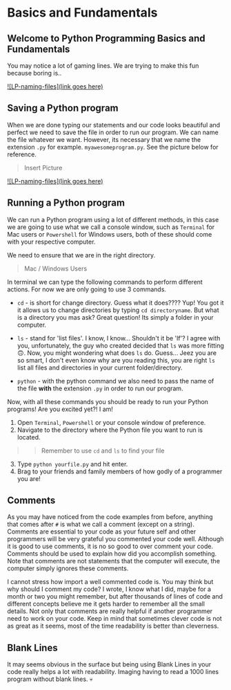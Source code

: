 Basics and Fundamentals
=======================

Welcome to Python Programming Basics and Fundamentals 
-----------------------------------------------------

You may notice a lot of gaming lines. We are trying to make this fun because boring is..

[![LP-naming-files](link goes here)]()


Saving a Python program
-----------------------
When we are done typing our statements and our code looks beautiful and perfect we need to save the file in order to run our program.
We can name the file whatever we want. However, its necessary that we name the extension `.py` for example. `myawesomeprogram.py`. See the picture below for reference.

> Insert Picture

[![LP-naming-files](link goes here)]()


Running a Python program
------------------------

We can run a Python program using a lot of different methods, in this case we are going to use what we call a console window, such as `Terminal` for Mac users or `Powershell` for Windows users, both of these should come with your respective computer.

We need to ensure that we are in the right directory.

> Mac / Windows Users

In terminal we can type the following commands to perform different actions. For now we are only going to use 3 commands.

- `cd` - is short for change directory. Guess what it does???? Yup! You got it it allows us to change directories by typing `cd directoryname`. But what is a directory you mas ask? Great question! Its simply a folder in your computer.

- `ls` - stand for 'list files'. I know, I know... Shouldn't it be 'lf'? I agree with you, unfortunately, the guy who created decided that `ls` was more fitting 🙃. Now, you might wondering what does `ls` do. Guess... Jeez you are so smart, I don't even know why are you reading this, you are right `ls` list all files and directories in your current folder/directory.

- `python` - with the python command we also need to pass the name of the file **with** the extension `.py` in order to run our program.

Now, with all these commands you should be ready to run your Python programs! Are you excited yet?! I am!


1. Open `Terminal`, `Powershell` or your console window of preference.
2. Navigate to the directory where the Python file you want to run is located.
>> Remember to use `cd` and `ls` to find your file
3. Type `python yourfile.py` and hit enter.
4. Brag to your friends and family members of how godly of a programmer you are!

Comments
--------
As you may have noticed from the code examples from before, anything that comes after `#` is what we call a comment (except on a string). Comments are essential to your code as your future self and other programmers will be very grateful you commented your code well. Although it is good to use comments, it is no so good to over comment your code. Comments should be used to explain how did you accomplish something. Note that comments are not statements that the computer will execute, the computer simply ignores these comments.

I cannot stress how import a well commented code is. You may think  but why should I comment my code? I wrote, I know what I did, maybe for a month or two you might remember, but after thousands of lines of code and different concepts believe me it gets harder to remember all the small details. Not only that comments are really helpful if another programmer need to work on your code. Keep in mind that sometimes clever code is not as great as it seems, most of the time readability is better than cleverness.

Blank Lines
-----------
It may seems obvious in the surface but being using Blank Lines in your code really helps a lot with readability. Imaging having to read a 1000 lines program without blank lines. 💀